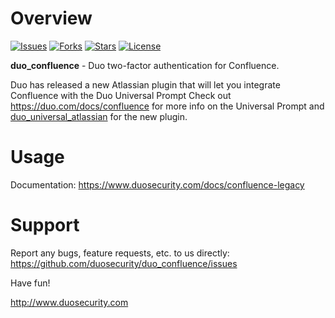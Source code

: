 # Overview

[![Issues](https://img.shields.io/github/issues/duosecurity/duo_confluence)](https://github.com/duosecurity/duo_confluence/issues)
[![Forks](https://img.shields.io/github/forks/duosecurity/duo_confluence)](https://github.com/duosecurity/duo_confluence/network/members)
[![Stars](https://img.shields.io/github/stars/duosecurity/duo_confluence)](https://github.com/duosecurity/duo_confluence/stargazers)
[![License](https://img.shields.io/badge/License-View%20License-orange)](https://github.com/duosecurity/duo_confluence/blob/master/LICENSE)

**duo_confluence** - Duo two-factor authentication for Confluence.

Duo has released a new Atlassian plugin that will let you integrate Confluence with the Duo Universal Prompt
Check out https://duo.com/docs/confluence for more info on the Universal Prompt and [duo_universal_atlassian](https://github.com/duosecurity/duo_universal_atlassian) for the new plugin.

# Usage

Documentation: <https://www.duosecurity.com/docs/confluence-legacy>

# Support

Report any bugs, feature requests, etc. to us directly:
<https://github.com/duosecurity/duo_confluence/issues>

Have fun!

<http://www.duosecurity.com>
